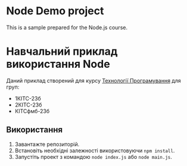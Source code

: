 # Node Demo project
This is a sample prepared for the Node.js course.

# Навчальний приклад використання Node
Даний приклад створений для курсу [Технології Програмування](https://iq.vntu.edu.ua/method/by2.php?card_id=65841) для груп:
- 1КІТС-23б
- 2КІТС-23б
- КІТСфмб-23б

## Використання
1. Завантажте репозиторій.
2. Встановіть необхідні залежності використовуючи `npm install`.
3. Запустіть проект з командою `node index.js` або `node main.js`.